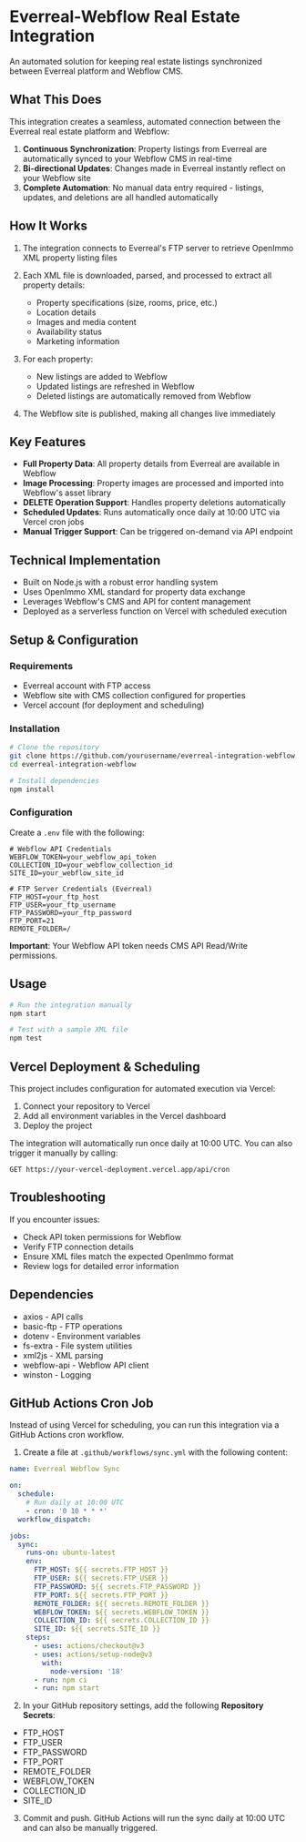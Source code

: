 # Everreal-Webflow Real Estate Integration

An automated solution for keeping real estate listings synchronized between Everreal platform and Webflow CMS.

## What This Does

This integration creates a seamless, automated connection between the Everreal real estate platform and Webflow:

1. **Continuous Synchronization**: Property listings from Everreal are automatically synced to your Webflow CMS in real-time
2. **Bi-directional Updates**: Changes made in Everreal instantly reflect on your Webflow site
3. **Complete Automation**: No manual data entry required - listings, updates, and deletions are all handled automatically

## How It Works

1. The integration connects to Everreal's FTP server to retrieve OpenImmo XML property listing files
2. Each XML file is downloaded, parsed, and processed to extract all property details:
   - Property specifications (size, rooms, price, etc.)
   - Location details
   - Images and media content
   - Availability status
   - Marketing information
   
3. For each property:
   - New listings are added to Webflow
   - Updated listings are refreshed in Webflow
   - Deleted listings are automatically removed from Webflow
   
4. The Webflow site is published, making all changes live immediately

## Key Features

- **Full Property Data**: All property details from Everreal are available in Webflow
- **Image Processing**: Property images are processed and imported into Webflow's asset library
- **DELETE Operation Support**: Handles property deletions automatically
- **Scheduled Updates**: Runs automatically once daily at 10:00 UTC via Vercel cron jobs
- **Manual Trigger Support**: Can be triggered on-demand via API endpoint

## Technical Implementation

- Built on Node.js with a robust error handling system
- Uses OpenImmo XML standard for property data exchange
- Leverages Webflow's CMS and API for content management
- Deployed as a serverless function on Vercel with scheduled execution

## Setup & Configuration

### Requirements

- Everreal account with FTP access
- Webflow site with CMS collection configured for properties
- Vercel account (for deployment and scheduling)

### Installation

```bash
# Clone the repository
git clone https://github.com/yourusername/everreal-integration-webflow.git
cd everreal-integration-webflow

# Install dependencies
npm install
```

### Configuration

Create a `.env` file with the following:

```
# Webflow API Credentials
WEBFLOW_TOKEN=your_webflow_api_token
COLLECTION_ID=your_webflow_collection_id
SITE_ID=your_webflow_site_id

# FTP Server Credentials (Everreal)
FTP_HOST=your_ftp_host
FTP_USER=your_ftp_username
FTP_PASSWORD=your_ftp_password
FTP_PORT=21
REMOTE_FOLDER=/
```

**Important**: Your Webflow API token needs CMS API Read/Write permissions.

## Usage

```bash
# Run the integration manually
npm start

# Test with a sample XML file
npm test
```

## Vercel Deployment & Scheduling

This project includes configuration for automated execution via Vercel:

1. Connect your repository to Vercel
2. Add all environment variables in the Vercel dashboard
3. Deploy the project

The integration will automatically run once daily at 10:00 UTC. You can also trigger it manually by calling:

```
GET https://your-vercel-deployment.vercel.app/api/cron
```

## Troubleshooting

If you encounter issues:

- Check API token permissions for Webflow
- Verify FTP connection details
- Ensure XML files match the expected OpenImmo format
- Review logs for detailed error information

## Dependencies

- axios - API calls
- basic-ftp - FTP operations
- dotenv - Environment variables
- fs-extra - File system utilities
- xml2js - XML parsing
- webflow-api - Webflow API client
 - winston - Logging

## GitHub Actions Cron Job

Instead of using Vercel for scheduling, you can run this integration via a GitHub Actions cron workflow.
1. Create a file at `.github/workflows/sync.yml` with the following content:
```yaml
name: Everreal Webflow Sync

on:
  schedule:
    # Run daily at 10:00 UTC
    - cron: '0 10 * * *'
  workflow_dispatch:

jobs:
  sync:
    runs-on: ubuntu-latest
    env:
      FTP_HOST: ${{ secrets.FTP_HOST }}
      FTP_USER: ${{ secrets.FTP_USER }}
      FTP_PASSWORD: ${{ secrets.FTP_PASSWORD }}
      FTP_PORT: ${{ secrets.FTP_PORT }}
      REMOTE_FOLDER: ${{ secrets.REMOTE_FOLDER }}
      WEBFLOW_TOKEN: ${{ secrets.WEBFLOW_TOKEN }}
      COLLECTION_ID: ${{ secrets.COLLECTION_ID }}
      SITE_ID: ${{ secrets.SITE_ID }}
    steps:
      - uses: actions/checkout@v3
      - uses: actions/setup-node@v3
        with:
          node-version: '18'
      - run: npm ci
      - run: npm start
```
2. In your GitHub repository settings, add the following **Repository Secrets**:
  - FTP_HOST
  - FTP_USER
  - FTP_PASSWORD
  - FTP_PORT
  - REMOTE_FOLDER
  - WEBFLOW_TOKEN
  - COLLECTION_ID
  - SITE_ID
3. Commit and push. GitHub Actions will run the sync daily at 10:00 UTC and can also be manually triggered.